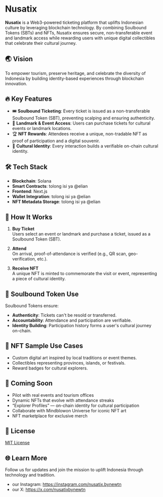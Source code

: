 # Nusatix

**Nusatix** is a Web3-powered ticketing platform that uplifts Indonesian culture by leveraging blockchain technology. By combining Soulbound Tokens (SBTs) and NFTs, Nusatix ensures secure, non-transferable event and landmark access while rewarding users with unique digital collectibles that celebrate their cultural journey.

## 🌏 Vision

To empower tourism, preserve heritage, and celebrate the diversity of Indonesia by building identity-based experiences through blockchain innovation.

## 🔥 Key Features

- 🎟️ **Soulbound Ticketing**: Every ticket is issued as a non-transferable Soulbound Token (SBT), preventing scalping and ensuring authenticity.
- 📍 **Landmark & Event Access**: Users can purchase tickets for cultural events or landmark locations.
- 🏆 **NFT Rewards**: Attendees receive a unique, non-tradable NFT as proof of participation and a digital souvenir.
- 🧬 **Cultural Identity**: Every interaction builds a verifiable on-chain cultural identity.

## 🛠️ Tech Stack

- **Blockchain**: Solana
- **Smart Contracts**: tolong isi ya @elian
- **Frontend**: Next.js
- **Wallet Integration**: tolong isi ya @elian 
- **NFT Metadata Storage**: tolong isi ya @elian


## 🚀 How It Works

1. **Buy Ticket**  
   Users select an event or landmark and purchase a ticket, issued as a Soulbound Token (SBT).

2. **Attend**  
   On arrival, proof-of-attendance is verified (e.g., QR scan, geo-verification, etc.).

3. **Receive NFT**  
   A unique NFT is minted to commemorate the visit or event, representing a piece of cultural identity.

## 🔐 Soulbound Token Use

Soulbound Tokens ensure:
- **Authenticity**: Tickets can't be resold or transferred.
- **Accountability**: Attendance and participation are verifiable.
- **Identity Building**: Participation history forms a user's cultural journey on-chain.

## 📸 NFT Sample Use Cases

- Custom digital art inspired by local traditions or event themes.
- Collectibles representing provinces, islands, or festivals.
- Reward badges for cultural explorers.

## 🧪 Coming Soon

- Pilot with real events and tourism offices
- Dynamic NFTs that evolve with attendance streaks
- “Explorer Profiles” — on-chain identity for cultural participation
- Collaborate with Mindblowon Universe for iconic NFT art
- NFT marketplace for exclusive merch

## 📄 License

[MIT License](LICENSE)

## 🌐 Learn More

Follow us for updates and join the mission to uplift Indonesia through technology and tradition.

- our Instagram: https://instagram.com/nusatix.bynewtn
- our X: https://x.com/nusatixbynewtn
